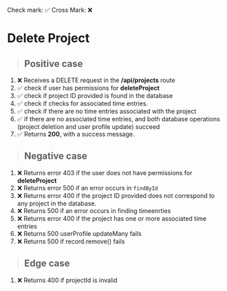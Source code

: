 Check mark: ✅
Cross Mark: ❌

# Delete Project

> ## Positive case

1. ❌ Receives a DELETE request in the **/api/projects** route
2. ✅ check if user has permissions for **deleteProject**
3. ✅ check if project ID provided is found in the database
4. ✅ check if checks for associated time entries.
5. ✅ check if there are no time entries associated with the project
6. ✅ if there are no associated time entries, and both database operations (project deletion and user profile update) succeed
7. ✅ Returns **200**, with a success message.

> ## Negative case

1. ❌ Returns error 403 if the user does not have permissions for **deleteProject**
2. ❌ Returns error 500 if an error occurs in `findById`
3. ❌ Returns error 400 if the project ID provided does not correspond to any project in the database.
4. ❌ Returns 500 if an error occurs in finding timeenrties
5. ❌ Returns error 400 if the project has one or more associated time entries
6. ❌ Returns 500 userProfile updateMany fails
7. ❌ Returns 500 if record.remove() fails

> ## Edge case

1. ❌ Returns 400 if projectId is invalid

